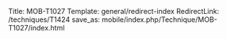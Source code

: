 Title: MOB-T1027
Template: general/redirect-index
RedirectLink: /techniques/T1424
save_as: mobile/index.php/Technique/MOB-T1027/index.html